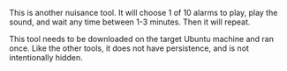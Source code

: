 This is another nuisance tool.  It will choose 1 of 10 alarms to play, play the sound, and wait any time between 1-3 minutes.  Then it will repeat.

This tool needs to be downloaded on the target Ubuntu machine and ran once.  Like the other tools, it does not have persistence, and is not intentionally hidden.

